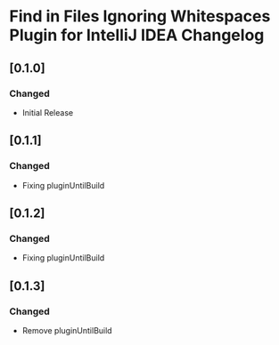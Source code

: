 <!-- Keep a Changelog guide -> https://keepachangelog.com -->

# Find in Files Ignoring Whitespaces Plugin for IntelliJ IDEA Changelog

## [0.1.0]
### Changed
- Initial Release

## [0.1.1]
### Changed
- Fixing pluginUntilBuild

## [0.1.2]
### Changed
- Fixing pluginUntilBuild

## [0.1.3]
### Changed
- Remove pluginUntilBuild

